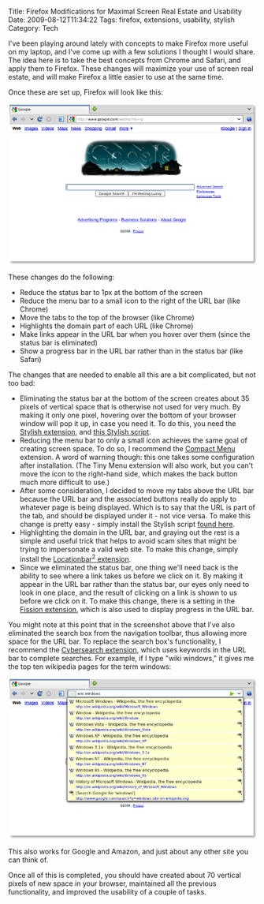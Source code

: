 Title: Firefox Modifications for Maximal Screen Real Estate and Usability
Date: 2009-08-12T11:34:22
Tags: firefox, extensions, usability, stylish
Category: Tech

I've been playing around lately with concepts to make Firefox more useful on
my laptop, and I've come up with a few solutions I thought I would share. 
The idea here is to take the best concepts from Chrome and Safari, 
and apply them to Firefox. These changes will maximize your use of screen 
real estate, and will make Firefox a little easier to use at the same time.

Once these are set up, Firefox will look like this:

![No alt](/images/Firefox%20Screenshot.png)

These changes do the following:

 - Reduce the status bar to 1px at the bottom of the screen
 - Reduce the menu bar to a small icon to the right of the URL bar (like 
 Chrome)
 - Move the tabs to the top of the browser (like Chrome)
 - Highlights the domain part of each URL (like Chrome)
 - Make links appear in the URL bar when you hover over them (since the 
 status bar is eliminated)
 - Show a progress bar in the URL bar rather than in the status bar (like Safari)

The changes that are needed to enable all this are a bit complicated, 
but not too bad:

 - Eliminating the status bar at the bottom of the screen creates about 35 
pixels of vertical space that is otherwise not used for very much. By 
making it only one pixel, hovering over the bottom of your browser window 
will pop it up, in case you need it. To do this, 
you need the [Stylish extension][2], and [this Stylish script][3].
 - Reducing the menu bar to only a small icon achieves the same goal of 
creating screen space. To do so, I recommend the [Compact Menu][4] 
extension. A word of warning though: this one takes some configuration 
after installation. (The Tiny Menu extension will also work, 
but you can't move the icon to the right-hand side, 
which makes the back button much more difficult to use.)
 - After some consideration, I decided to move my tabs above the URL bar 
because the URL bar and the associated buttons really do apply to whatever
page is being displayed. Which is to say that the URL is part of the tab,
and should be displayed under it - not vice versa. To make this change 
is pretty easy - simply install the Stylish script [found here][5].
 - Highlighting the domain in the URL bar, and graying out the rest is a 
simple and useful trick that helps to avoid scam sites that might be 
trying to impersonate a valid web site. To make this change, 
simply install the [Locationbar<sup>2</sup> extension][1].
 - Since we eliminated the status bar, one thing we'll need back is the 
ability to see where a link takes us before we click on it. By making it 
appear in the URL bar rather than the status bar, our eyes only need to 
look in one place, and the result of clicking on a link is shown to us 
before we click on it. To make this change, there is a setting in the 
[Fission extension][6], which is also used to display progress in the URL bar.

You might note at this point that in the screenshot above that I've also 
eliminated the search box from the navigation toolbar, 
thus allowing more space for the URL bar. To replace the search box's 
functionality, I recommend the [Cybersearch extension][7], which uses keywords 
in the URL bar to complete searches. For example, if I type "wiki windows," 
it gives me the top ten wikipedia pages for the term windows:

![No alt](/images/Firefox%20Cybersearch%20Example.png)

This also works for Google and Amazon, and just about any other site you 
can think of.

Once all of this is completed, you should have created about 70 vertical 
pixels of new space in your browser, maintained all the previous 
functionality, and improved the usability of a couple of tasks.

[1]: https://addons.mozilla.org/en-US/firefox/addon/4014
[2]: https://addons.mozilla.org/firefox/addon/2108
[3]: http://userstyles.org/styles/3600
[4]: https://addons.mozilla.org/en-US/firefox/addon/4550
[5]: http://userstyles.org/styles/10986
[6]: http://mozilla.zeniko.ch/fission.html
[7]: http://cybernetnews.com/cybersearch/
